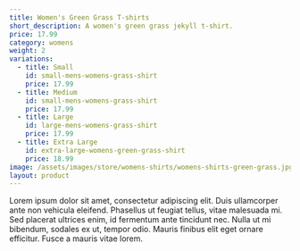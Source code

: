 ```yaml
---
title: Women's Green Grass T-shirts
short_description: A women's green grass jekyll t-shirt.
price: 17.99
category: womens
weight: 2
variations:
  - title: Small
    id: small-mens-womens-grass-shirt
    price: 17.99
  - title: Medium
    id: small-mens-womens-grass-shirt
    price: 17.99
  - title: Large
    id: large-mens-womens-grass-shirt
    price: 17.99
  - title: Extra Large
    id: extra-large-womens-green-grass-shirt
    price: 18.99
image: /assets/images/store/womens-shirts/womens-shirts-green-grass.jpg
layout: product
---
```

Lorem ipsum dolor sit amet, consectetur adipiscing elit. Duis ullamcorper ante non vehicula eleifend.
Phasellus ut feugiat tellus, vitae malesuada mi. Sed placerat ultrices enim, id fermentum ante tincidunt nec.
Nulla ut mi bibendum, sodales ex ut, tempor odio. Mauris finibus elit eget ornare efficitur. Fusce a mauris vitae lorem.




<!-- <button
    class="snipcart-add-item"
    data-item-id="2"
    data-item-name="Bacon"
    data-item-price="3.00"
    data-item-weight="20"
    data-item-url="http://myapp.com/products/bacon"
    data-item-description="Some fresh bacon">
    Buy bacon
</button> -->
